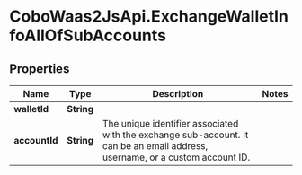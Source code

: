 # CoboWaas2JsApi.ExchangeWalletInfoAllOfSubAccounts

## Properties

Name | Type | Description | Notes
------------ | ------------- | ------------- | -------------
**walletId** | **String** |  | 
**accountId** | **String** | The unique identifier associated with the exchange sub-account. It can be an email address, username, or a custom account ID. | 


